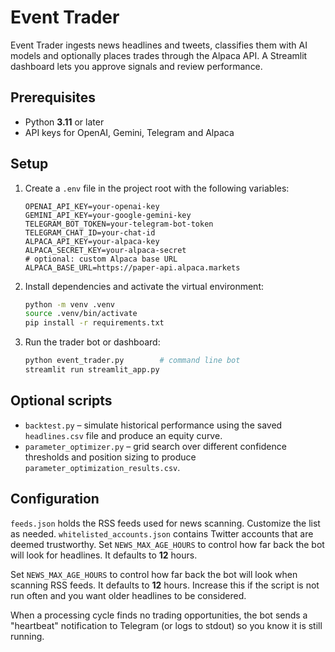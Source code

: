# Event Trader

Event Trader ingests news headlines and tweets, classifies them with AI models
and optionally places trades through the Alpaca API. A Streamlit dashboard lets
you approve signals and review performance.

## Prerequisites

- Python **3.11** or later
- API keys for OpenAI, Gemini, Telegram and Alpaca

## Setup

1. Create a `.env` file in the project root with the following variables:

   ```env
   OPENAI_API_KEY=your-openai-key
   GEMINI_API_KEY=your-google-gemini-key
   TELEGRAM_BOT_TOKEN=your-telegram-bot-token
   TELEGRAM_CHAT_ID=your-chat-id
   ALPACA_API_KEY=your-alpaca-key
   ALPACA_SECRET_KEY=your-alpaca-secret
   # optional: custom Alpaca base URL
   ALPACA_BASE_URL=https://paper-api.alpaca.markets
   ```

2. Install dependencies and activate the virtual environment:

   ```bash
   python -m venv .venv
   source .venv/bin/activate
   pip install -r requirements.txt
   ```

3. Run the trader bot or dashboard:

   ```bash
   python event_trader.py        # command line bot
   streamlit run streamlit_app.py
   ```

## Optional scripts

- `backtest.py` – simulate historical performance using the saved
  `headlines.csv` file and produce an equity curve.
- `parameter_optimizer.py` – grid search over different confidence thresholds
  and position sizing to produce `parameter_optimization_results.csv`.

## Configuration

`feeds.json` holds the RSS feeds used for news scanning. Customize the list as
needed. `whitelisted_accounts.json` contains Twitter accounts that are deemed
trustworthy. Set `NEWS_MAX_AGE_HOURS` to control how far back the bot will look
for headlines. It defaults to **12** hours.

Set `NEWS_MAX_AGE_HOURS` to control how far back the bot will look when
scanning RSS feeds. It defaults to **12** hours. Increase this if the script
is not run often and you want older headlines to be considered.

When a processing cycle finds no trading opportunities, the bot sends a
"heartbeat" notification to Telegram (or logs to stdout) so you know it is
still running.